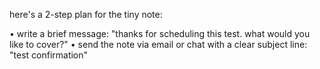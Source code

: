 here's a 2-step plan for the tiny note:

• write a brief message: "thanks for scheduling this test. what would you like to cover?"
• send the note via email or chat with a clear subject line: "test confirmation"